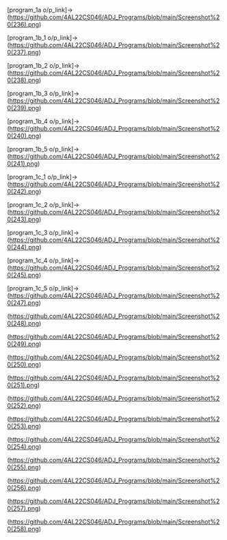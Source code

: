[program_1a o/p_link]-> (https://github.com/4AL22CS046/ADJ_Programs/blob/main/Screenshot%20(236).png)

[program_1b_1 o/p_link]->(https://github.com/4AL22CS046/ADJ_Programs/blob/main/Screenshot%20(237).png)

[program_1b_2 o/p_link]->(https://github.com/4AL22CS046/ADJ_Programs/blob/main/Screenshot%20(238).png)

[program_1b_3 o/p_link]->(https://github.com/4AL22CS046/ADJ_Programs/blob/main/Screenshot%20(239).png)

[program_1b_4 o/p_link]->(https://github.com/4AL22CS046/ADJ_Programs/blob/main/Screenshot%20(240).png)

[program_1b_5 o/p_link]->(https://github.com/4AL22CS046/ADJ_Programs/blob/main/Screenshot%20(241).png)

[program_1c_1 o/p_link]->(https://github.com/4AL22CS046/ADJ_Programs/blob/main/Screenshot%20(242).png)

[program_1c_2 o/p_link]->(https://github.com/4AL22CS046/ADJ_Programs/blob/main/Screenshot%20(243).png)

[program_1c_3 o/p_link]->(https://github.com/4AL22CS046/ADJ_Programs/blob/main/Screenshot%20(244).png)

[program_1c_4 o/p_link]->(https://github.com/4AL22CS046/ADJ_Programs/blob/main/Screenshot%20(245).png)

[program_1c_5 o/p_link]->(https://github.com/4AL22CS046/ADJ_Programs/blob/main/Screenshot%20(247).png)

(https://github.com/4AL22CS046/ADJ_Programs/blob/main/Screenshot%20(248).png)

(https://github.com/4AL22CS046/ADJ_Programs/blob/main/Screenshot%20(249).png)

(https://github.com/4AL22CS046/ADJ_Programs/blob/main/Screenshot%20(250).png)

(https://github.com/4AL22CS046/ADJ_Programs/blob/main/Screenshot%20(251).png)

(https://github.com/4AL22CS046/ADJ_Programs/blob/main/Screenshot%20(252).png)

(https://github.com/4AL22CS046/ADJ_Programs/blob/main/Screenshot%20(253).png)

(https://github.com/4AL22CS046/ADJ_Programs/blob/main/Screenshot%20(254).png)

(https://github.com/4AL22CS046/ADJ_Programs/blob/main/Screenshot%20(255).png)

(https://github.com/4AL22CS046/ADJ_Programs/blob/main/Screenshot%20(256).png)

(https://github.com/4AL22CS046/ADJ_Programs/blob/main/Screenshot%20(257).png)

(https://github.com/4AL22CS046/ADJ_Programs/blob/main/Screenshot%20(258).png)







